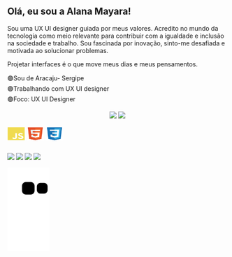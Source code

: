 ## Olá, eu sou a Alana Mayara!

Sou uma UX UI designer guiada por meus valores. Acredito no mundo da tecnologia como meio relevante para contribuir com a igualdade e inclusão na sociedade e trabalho. Sou fascinada por inovação, sinto-me desafiada e motivada ao solucionar problemas.<br>

Projetar interfaces é o que move meus dias e meus pensamentos.<br>

🟣Sou de Aracaju- Sergipe<br>
🟣Trabalhando com UX UI designer<br>
🟣Foco: UX UI Designer 

<div align="center">
  <img height="150em" src="https://github-readme-stats.vercel.app/api?username=alanamayara&show_icons=true&theme=radical&include_all_commits=true&count_private=true"/>
  <img height="150em" src="https://github-readme-stats.vercel.app/api/top-langs/?username=alanamayara&layout=compact&langs_count=7&theme=radical"/>
</div>
  <div style="display: inline_block"><br>
  <img align="center" alt="Rafa-Js" height="30" width="40" src="https://raw.githubusercontent.com/devicons/devicon/master/icons/javascript/javascript-plain.svg">
  <img align="center" alt="Rafa-HTML" height="30" width="40" src="https://raw.githubusercontent.com/devicons/devicon/master/icons/html5/html5-original.svg">
  <img align="center" alt="Rafa-CSS" height="30" width="40" src="https://raw.githubusercontent.com/devicons/devicon/master/icons/css3/css3-original.svg">
</div>

  ##
  
  <div> 
  <a href="https://www.instagram.com/alana.mayaraa/?hl=pt-br" target="_blank"><img src="https://img.shields.io/badge/-Instagram-%23E4405F?style=for-the-badge&logo=instagram&logoColor=white" target="_blank"></a>
 	<a href="https://www.twitch.tv/foormiguinha" target="_blank"><img src="https://img.shields.io/badge/Twitch-9146FF?style=for-the-badge&logo=twitch&logoColor=white" target="_blank"></a>
  <a href = "mailto:alana.mayara95@gmail.com"><img src="https://img.shields.io/badge/-Gmail-%23333?style=for-the-badge&logo=gmail&logoColor=white" target="_blank"></a>
  <a href="https://www.linkedin.com/in/alana-santos-a77405166/" target="_blank"><img src="https://img.shields.io/badge/-LinkedIn-%230077B5?style=for-the-badge&logo=linkedin&logoColor=white" target="_blank"></a>  
  
  ![Snake animation](https://github.com/alanamayara/alanamayara/blob/output/github-contribution-grid-snake.svg)
  
  
</div>

  
